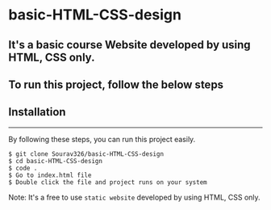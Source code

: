 
# basic-HTML-CSS-design

## It's a basic course Website developed by using HTML, CSS only. 

## To run this project, follow the below steps

## Installation
***
By following these steps, you can run this project easily. 
```
$ git clone Sourav326/basic-HTML-CSS-design
$ cd basic-HTML-CSS-design
$ code . 
$ Go to index.html file
$ Double click the file and project runs on your system
```
Note: It's a free to use ```static website``` developed by using HTML, CSS only.

